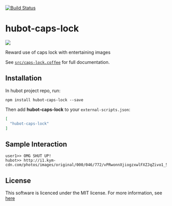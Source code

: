 [![Build Status](https://travis-ci.org/sanderploegsma/hubot-caps-lock.svg?branch=master)](https://travis-ci.org/sanderploegsma/hubot-caps-lock)
# hubot-caps-lock

![](http://i1.kym-cdn.com/photos/images/original/000/046/772/vPRwonnXjiogzxwlFXZJqZivo1_500_2.jpg)

Reward use of caps lock with entertaining images

See [`src/caps-lock.coffee`](src/caps-lock.coffee) for full documentation.

## Installation

In hubot project repo, run:

`npm install hubot-caps-lock --save`

Then add **hubot-caps-lock** to your `external-scripts.json`:

```json
[
  "hubot-caps-lock"
]
```

## Sample Interaction

```
user1>> OMG SHUT UP!
hubot>> http://i1.kym-cdn.com/photos/images/original/000/046/772/vPRwonnXjiogzxwlFXZJqZivo1_500_2.jpg
```

## License
This software is licenced under the MIT license. For more information, see [here](LICENSE)
